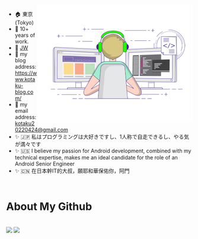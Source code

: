 <img align="right" alt="GIF" src="./home_page.gif" width="420"/>


- :house: 東京(Tokyo)
- :construction_worker: 10+ years of work.
- :office: [JW](https://www.jw.org/ja/)
- :flags: my blog address: https://www.kotaku-blog.com/
- :email: my email address: [kotaku20220424@gmail.com](mailto:kotaku20220424@gmail.com)
- :sparkles: :jp: 私はプログラミングは大好きですし、1人称で自走できるし、やる気が満々です
- :sparkles: :us: I believe my passion for Android development, combined with my technical expertise, makes me an ideal candidate for the role of an Android Senior Engineer
- :sparkles: :cn: 在日本幹IT的大叔，願耶和華保佑你，阿門
</br>

# About My Github
<br/> 
<div align="left">
<img height='170' src="https://github-readme-stats.vercel.app/api/top-langs/?username=Espresso521&layout=compact&langs_count=8&theme=cobalt" align="center" />
<img height='170' src="https://github-readme-stats.vercel.app/api?username=Espresso521&show_icons=true&theme=cobalt" align="center" />
</div> 
